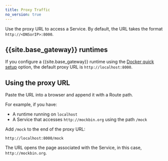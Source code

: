 ```yaml
---
title: Proxy Traffic
no_version: true
---
```


Use the proxy URL to access a Service. By default, the URL takes the
format `http://<DNSorIP>:8000`.

## {{site.base_gateway}} runtimes

If you configure a {{site.base_gateway}} runtime using the
[Docker quick setup](/konnect/getting-started/configure-runtime) option,
the default proxy URL is `http://localhost:8000`.

<!-- To change the default URL, see [link TBA].-->

## Using the proxy URL

Paste the URL into a browser and append it with a Route path.

For example, if you have:
* A runtime running on `localhost`
* A Service that accesses `http://mockbin.org` using the path `/mock`

Add `/mock` to the end of the proxy URL:

```
http://localhost:8000/mock
```

The URL opens the page associated with the Service, in this case,
`http://mockbin.org`.

